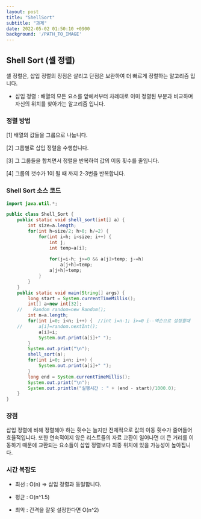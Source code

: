 ```yaml
---
layout: post
title: "ShellSort"
subtitle: "과제"
date: 2022-05-02 01:50:10 +0900
background: '/PATH_TO_IMAGE'
---
```


## Shell Sort (셸 정렬)

셸 정렬은, 삽입 정렬의 장점은 살리고 단점은 보완하여 더 빠르게 정렬하는 알고리즘 입니다. 

  * 삽입 정렬 : 배열의 모든 요소를 앞에서부터 차례대로 이미 정렬된 부분과 비교하며 자신의 위치를 찾아가는 알고리즘 입니다.

### 정렬 방법

[1] 배열의 값들을 그룹으로 나눕니다.

[2] 그룹별로 삽입 정렬을 수행합니다.

[3] 그 그룹들을 합치면서 정렬을 반복하여 값의 이동 횟수를 줄입니다.

[4] 그룹의 갯수가 1이 될 때 까지 2-3번을 반복합니다. 

### Shell Sort 소스 코드

```java
import java.util.*;

public class Shell_Sort {
	public static void shell_sort(int[] a) {
		int size=a.length;
		for(int h=size/2; h>0; h/=2) {
			for(int i=h; i<size; i++) {
				int j;
				int temp=a[i];
				
				for(j=i-h; j>=0 && a[j]>temp; j-=h)
					a[j+h]=temp;
				a[j+h]=temp;
			}
		}
	}
	public static void main(String[] args) {
		long start = System.currentTimeMillis();
		int[] a=new int[32];
	//    Random random=new Random(); 
		int n=a.length;
		for(int i=0; i<n; i++) {  //int i=n-1; i>=0 i--역순으로 설정할때
	//		a[i]=random.nextInt(); 
			a[i]=i;
			System.out.print(a[i]+" ");
		}
		System.out.print("\n");
		shell_sort(a);
		for(int i=0; i<n; i++) {
			System.out.print(a[i]+" ");
		}
		long end = System.currentTimeMillis();
		System.out.print("\n");
		System.out.println("실행시간 : " + (end - start)/1000.0);
	}
}
```

### 장점

 삽입 정렬에 비해 정렬해야 하는 횟수는 늘지만 전체적으로 값의 이동 횟수가 줄어들어 효율적입니다. 또한 연속적이지 않은 리스트들의 자료 교환이 일어나면 더 큰 거리를 이동하기 때문에 교환되는 요소들이 삽입 정렬보다 최종 위치에 있을 가능성이 높아집니다. 

### 시간 복잡도 

* 최선 : O(n) => 삽입 정렬과 동일합니다.

* 평균 : O(n^1.5)

* 최악 : 간격을 잘못 설정한다면 O(n^2)